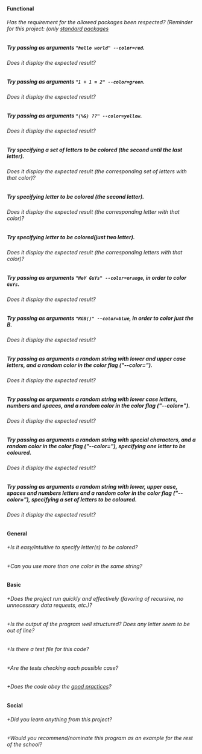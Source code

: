 #### Functional

###### Has the requirement for the allowed packages been respected? (Reminder for this project: (only [standard packages](https://golang.org/pkg/)

##### Try passing as arguments `"hello world" --color=red`.
###### Does it display the expected result?

##### Try passing as arguments `"1 + 1 = 2" --color=green`.
###### Does it display the expected result?

##### Try passing as arguments `"(%&) ??" --color=yellow`.
###### Does it display the expected result?

##### Try specifying a set of letters to be colored (the second until the last letter).
###### Does it display the expected result (the corresponding set of letters with that color)?

##### Try specifying letter to be colored (the second letter).
###### Does it display the expected result (the corresponding letter with that color)?

##### Try specifying letter to be colored(just two letter).
###### Does it display the expected result (the corresponding letters with that color)?

##### Try passing as arguments `"HeY GuYs" --color=orange`, in order to color `GuYs`.
###### Does it display the expected result?

##### Try passing as arguments `"RGB()" --color=blue`, in order to color just the B.
###### Does it display the expected result?

##### Try passing as arguments a random string with lower and upper case letters, and a random color in the color flag ("--color=").
###### Does it display the expected result?

##### Try passing as arguments a random string with lower case letters, numbers and spaces, and a random color in the color flag ("--color=").
###### Does it display the expected result?

##### Try passing as arguments a random string with special characters, and a random color in the color flag ("--color="), specifying one letter to be coloured.
###### Does it display the expected result?

##### Try passing as arguments a random string with lower, upper case, spaces and numbers letters and a random color in the color flag ("--color="), specifying a set of letters to be coloured.
###### Does it display the expected result?

#### General

###### +Is it easy/intuitive to specify letter(s) to be colored?

###### +Can you use more than one color in the same string?

#### Basic

###### +Does the project run quickly and effectively (favoring of recursive, no unnecessary data requests, etc.)?

###### +Is the output of the program well structured? Does any letter seem to be out of line?

###### +Is there a test file for this code?

###### +Are the tests checking each possible case?

###### +Does the code obey the [good practices](https://github.com/01-edu/public/blob/master/subjects/good-practices.en.md)?

#### Social

###### +Did you learn anything from this project?

###### +Would you recommend/nominate this program as an example for the rest of the school?
